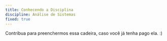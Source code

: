 ```yaml
---
title: Conhecendo a Disciplina
discipline: Análise de Sistemas
fixed: true
---
```


Contribua para preenchermos essa cadeira, caso você já tenha pago ela. :)